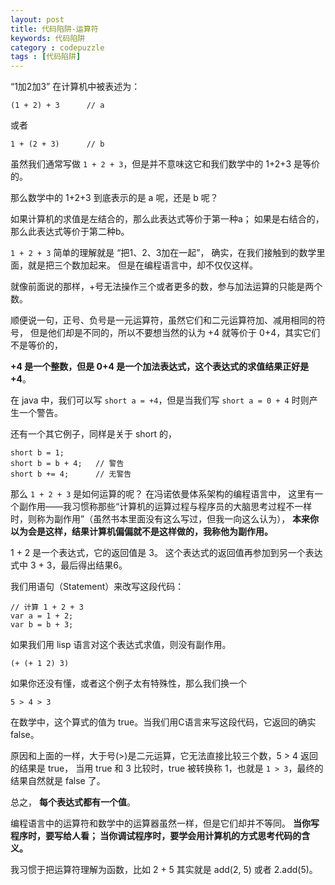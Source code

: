 ```yaml
---
layout: post
title: 代码陷阱-运算符
keywords: 代码陷阱
category : codepuzzle
tags : [代码陷阱]
---
```


“1加2加3” 在计算机中被表述为：

	(1 + 2) + 3      // a

或者

	1 + (2 + 3)      // b

虽然我们通常写做 `1 + 2 + 3`，但是并不意味这它和我们数学中的 1+2+3 是等价的。

那么数学中的 1+2+3 到底表示的是 a 呢，还是 b 呢？

如果计算机的求值是左结合的，那么此表达式等价于第一种a；
如果是右结合的，那么此表达式等价于第二种b。

`1 + 2 + 3` 简单的理解就是 “把1、2、3加在一起”，
确实，在我们接触到的数学里面，就是把三个数加起来。
但是在编程语言中，却不仅仅这样。

就像前面说的那样，+号无法操作三个或者更多的数，参与加法运算的只能是两个数。

顺便说一句，正号、负号是一元运算符，虽然它们和二元运算符加、减用相同的符号，
但是他们却是不同的，所以不要想当然的认为 +4 就等价于 0+4，其实它们不是等价的，

**+4 是一个整数，但是 0+4 是一个加法表达式，这个表达式的求值结果正好是 +4**。

在 java 中，我们可以写 `short a = +4`，但是当我们写 `short a = 0 + 4` 时则产生一个警告。

还有一个其它例子，同样是关于 short 的，

	short b = 1;
	short b = b + 4;   // 警告
	short b += 4;      // 无警告

那么 `1 + 2 + 3` 是如何运算的呢？
在冯诺依曼体系架构的编程语言中，
这里有一个副作用——我习惯称那些“计算机的运算过程与程序员的大脑思考过程不一样时，则称为副作用”（虽然书本里面没有这么写过，但我一向这么认为），
**本来你以为会是这样，结果计算机偏偏就不是这样做的，我称他为副作用。**


1 + 2 是一个表达式，它的返回值是 3。
这个表达式的返回值再参加到另一个表达式中 3 + 3，最后得出结果6。

我们用语句（Statement）来改写这段代码：

	// 计算 1 + 2 + 3
	var a = 1 + 2;
	var b = b + 3;

如果我们用 lisp 语言对这个表达式求值，则没有副作用。

	(+ (+ 1 2) 3)

如果你还没有懂，或者这个例子太有特殊性，那么我们换一个

	5 > 4 > 3

在数学中，这个算式的值为 true。当我们用C语言来写这段代码，它返回的确实 false。

原因和上面的一样，大于号(>)是二元运算，它无法直接比较三个数，5 > 4 返回的结果是 true，
当用 true 和 3 比较时，true 被转换称 1，也就是 `1 > 3`，最终的结果自然就是 false 了。

总之， **每个表达式都有一个值**。

编程语言中的运算符和数学中的运算器虽然一样，但是它们却并不等同。
**当你写程序时，要写给人看； 当你调试程序时，要学会用计算机的方式思考代码的含义。**

我习惯于把运算符理解为函数，比如 2 + 5 其实就是 add(2, 5) 或者 2.add(5)。

